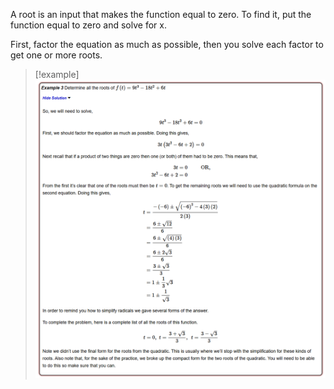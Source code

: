 A root is an input that makes the function equal to zero.
To find it, put the function equal to zero and solve for x.

First, factor the equation as much as possible, then you solve each factor to get one or more roots.

> [!example]
> ![](../z_images/Pasted%20image%2020241228161533.png)
